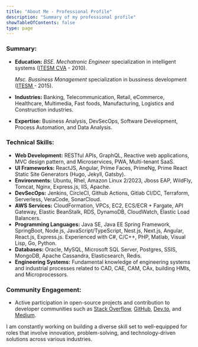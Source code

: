```yaml
---
title: "About Me - Professional Profile"
description: "Summary of my professional profile"
showTableOfContents: false
type: page
---
```


### Summary:
- **Education:** 
  _BSE. Mechatronic Engineer_ specialization in intelligent systems ([ITESM CVA](https://tec.mx/en/cuernavaca-campus) - 2010).

  _Msc. Bussiness Management_ specialization in bussiness development ([ITESM ](https://tec.mx/) - 2015).

- **Industries:** Banking, Telecommunication, Retail, eCommerce, Healthcare, Multimedia, Fast foods, Manufacturing, Logistics and Construction industries.
- **Expertise:** Business Analysis, DevSecOps, Software Development, Process Automation, and Data Analysis.

### Technical Skills:
- **Web Development:** RESTful APIs, GraphQL, Reactive web applications, MVC design pattern, and Microservices, PWA, Multi-tenant SaaS.
- **UI Frameworks:** ReactJS, Angular, Prime Faces, PrimeNg, Prime React Static Site Generators (Hugo, Jekyll, Gatsby).
- **Environments:** Ubuntu, Rhel, Amazon Linux 2/2023, Jboss EAP, WildFly, Tomcat, Nginx, Express.js, IIS, Apache.
- **DevSecOps:** Jenkins, CircleCI, Github Actions, Gitlab CI/DC, Terraform, Serverless, VeraCode, SonarCloud.
- **AWS Services:** CloudFormation, VPCs, EC2, ECS/ECR + Fargate, API Gateway, Elastic BeanStalk, RDS, DynamoDB, CloudWatch, Elastic Load Balancers.
- **Programming Languages:** Java SE, Java EE Spring Framework, SpringBoot, Node.js, JavaScript/TypeScript, Nest.js, Next.js, Angular, React.js, Express.js. Experienced with C#, C/C++, PHP, Matlab, Visual Lisp, Go, Python.
- **Databases:** Oracle, MySQL, Microsoft SQL Server, Postgres, SSIS, MongoDB, Apache Cassandra, Elasticsearch, Redis.
- **Engineering Systems:** Fundamental knowledge of engineering systems and industrial processes related to CAD, CAE, CAM, CAx, building HMIs, and Microprocessors.

### Community Engagement:
- Active participation in open-source projects and contribution to developer communities such as [Stack Overflow](https://stackoverflow.com/users/7411342/koji-dinfinte), [GitHub](https://github.com/eiakoji-me), [Dev.to](https://dev.to/akojimsg), and [Medium](https://medium.com/@akojimsg).

I am constantly working on building a diverse skill set to well-equipped for roles that involve innovation, problem-solving, and technology-driven solutions across various industries.